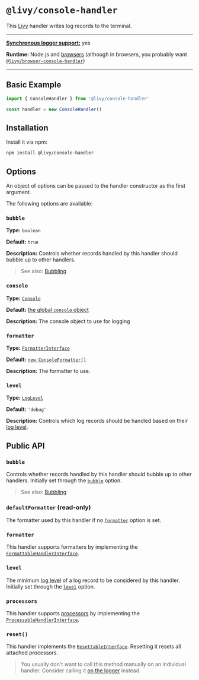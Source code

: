 # `@livy/console-handler`

This [Livy](../../README.md#readme) handler writes log records to the terminal.

---

[**Synchronous logger support:**](../../README.md#synchronous-and-asynchronous-logging) yes

**Runtime:** Node.js and [browsers](../../README.md#usage-in-browsers) (although in browsers, you probably want [`@livy/browser-console-handler`](../browser-console-handler/README.md#readme))

---

## Basic Example

```js
import { ConsoleHandler } from '@livy/console-handler'

const handler = new ConsoleHandler()
```

## Installation

Install it via npm:

```bash
npm install @livy/console-handler
```

## Options

An object of options can be passed to the handler constructor as the first argument.

The following options are available:

### `bubble`

**Type:** `boolean`

**Default:** `true`

**Description:** Controls whether records handled by this handler should bubble up to other handlers.

> See also: [Bubbling](../../README.md#bubbling)

### `console`

**Type:** [`Console`](https://nodejs.org/api/console.html#console_class_console)

**Default:** [the global `console` object](https://nodejs.org/api/console.html#console_console)

**Description:** The console object to use for logging

### `formatter`

**Type:** [`FormatterInterface`](../contracts/README.md#formatterinterface)

**Default:** [`new ConsoleFormatter()`](../console-formatter/README.md#readme)

**Description:** The formatter to use.

### `level`

**Type:** [`LogLevel`](../contracts/README.md#loglevel)

**Default:** `'debug'`

**Description:** Controls which log records should be handled based on their [log level](../../README.md#log-levels).

## Public API

### `bubble`

Controls whether records handled by this handler should bubble up to other handlers. Initially set through the [`bubble`](#bubble) option.

> See also: [Bubbling](../../README.md#bubbling)

### `defaultFormatter` (read-only)

The formatter used by this handler if no [`formatter`](#formatter) option is set.

### `formatter`

This handler supports formatters by implementing the [`FormattableHandlerInterface`](../contracts/README.md#formattablehandlerinterface).

### `level`

The minimum [log level](../../README.md#log-levels) of a log record to be considered by this handler. Initially set through the [`level`](#level) option.

### `processors`

This handler supports [processors](../../README.md#processors) by implementing the [`ProcessableHandlerInterface`](../contracts/README.md#processablehandlerinterface).

### `reset()`

This handler implements the [`ResettableInterface`](../contracts/README.md#resettableinterface). Resetting it resets all attached processors.

> You usually don't want to call this method manually on an individual handler. Consider calling it [on the logger](../logger/README.md#reset) instead.
